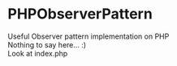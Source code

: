 PHPObserverPattern
==================

Useful Observer pattern implementation on PHP<br>
Nothing to say here... :)<br>
Look at index.php<br>
